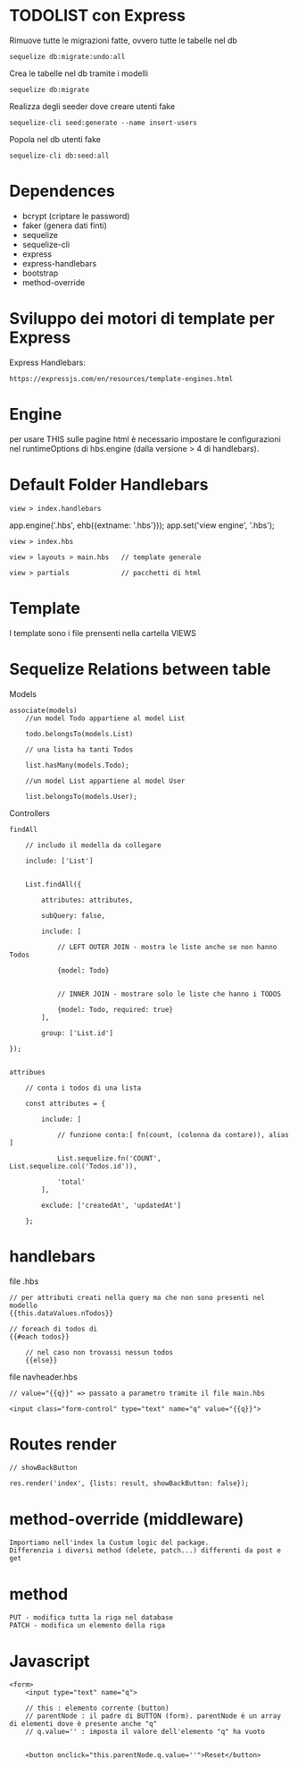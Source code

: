 # TODOLIST con Express

Rimuove tutte le migrazioni fatte, ovvero tutte le tabelle nel db

    sequelize db:migrate:undo:all   

Crea le tabelle nel db tramite i modelli

    sequelize db:migrate  


Realizza degli seeder dove creare utenti fake

    sequelize-cli seed:generate --name insert-users 

Popola nel db utenti fake

    sequelize-cli db:seed:all

# Dependences
- bcrypt (criptare le password)
- faker (genera dati finti)
- sequelize
- sequelize-cli
- express
- express-handlebars
- bootstrap
- method-override


# Sviluppo dei motori di template per Express
Express Handlebars:

    https://expressjs.com/en/resources/template-engines.html

# Engine
per usare THIS sulle pagine html è necessario impostare le configurazioni nel runtimeOptions di hbs.engine (dalla versione > 4 di handlebars).

# Default Folder Handlebars
    view > index.handlebars

app.engine('.hbs', ehb({extname: '.hbs'}));
app.set('view engine', '.hbs');

    view > index.hbs

    view > layouts > main.hbs   // template generale

    view > partials             // pacchetti di html


# Template
I template sono i file prensenti nella cartella VIEWS


# Sequelize Relations between table
Models
    
    associate(models)
        //un model Todo appartiene al model List

        todo.belongsTo(models.List)
        
        // una lista ha tanti Todos

        list.hasMany(models.Todo);

        //un model List appartiene al model User

        list.belongsTo(models.User);

Controllers
    
    findAll

        // includo il modella da collegare

        include: ['List'] 


        List.findAll({

            attributes: attributes,

            subQuery: false,

            include: [

                // LEFT OUTER JOIN - mostra le liste anche se non hanno Todos

                {model: Todo}
                

                // INNER JOIN - mostrare solo le liste che hanno i TODOS

                {model: Todo, required: true}
            ],

            group: ['List.id']
        
    });


    attribues

        // conta i todos di una lista 

        const attributes = {
    
            include: [ 
            
                // funzione conta:[ fn(count, (colonna da contare)), alias ]

                List.sequelize.fn('COUNT', List.sequelize.col('Todos.id')),

                'total'
            ],

            exclude: ['createdAt', 'updatedAt']

        };

# handlebars

file .hbs

    // per attributi creati nella query ma che non sono presenti nel modello
    {{this.dataValues.nTodos}}

    // foreach di todos di
    {{#each todos}}

        // nel caso non trovassi nessun todos
        {{else}}    


file navheader.hbs

    // value="{{q}}" => passato a parametro tramite il file main.hbs

    <input class="form-control" type="text" name="q" value="{{q}}">


# Routes render 
    
    // showBackButton

    res.render('index', {lists: result, showBackButton: false});


# method-override (middleware) 

    Importiamo nell'index la Custum logic del package.
    Differenzia i diversi method (delete, patch...) differenti da post e get


# method

    PUT - modifica tutta la riga nel database
    PATCH - modifica un elemento della riga


# Javascript 

    <form>
        <input type="text" name="q">

        // this : elemento corrente (button)
        // parentNode : il padre di BUTTON (form). parentNode è un array di elementi dove è presente anche "q"
        // q.value='' : imposta il valore dell'elemento "q" ha vuoto


        <button onclick="this.parentNode.q.value=''">Reset</button>